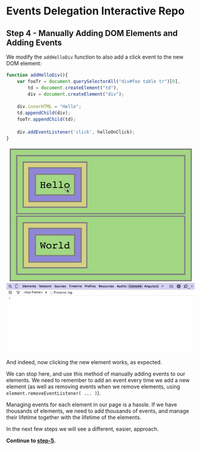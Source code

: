 # Events Delegation Interactive Repo

## Step 4 - Manually Adding DOM Elements and Adding Events

We modify the `addHelloDiv` function to also add a click event to the new
DOM element:

```Javascript
function addHelloDiv(){
    var fooTr = document.querySelectorAll("div#foo table tr")[0],
        td = document.createElement("td"),
        div = document.createElement("div");

    div.innerHTML = "Hello";
    td.appendChild(div);
    fooTr.appendChild(td);

    div.addEventListener('click', helloOnClick);
}
```

![preview](assets/4.gif)

And indeed, now clicking the new element works, as expected.

We can stop here, and use this method of manually adding events to our elements. We need to remember to add an event every time we add a new element (as well as removing events when we remove elements, using `element.removeEventListener( ... )`).

Managing events for each element in our page is a hassle. If we have thousands of elements, we need to add thousands of events, and manage their lifetime together with the lifetime of the elements.

In the next few steps we will see a different, easier, approach.

__Continue to [step-5](./step-5).__

